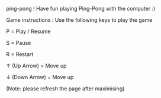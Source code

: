 ping-pong ! Have fun playing Ping-Pong with the computer :)

Game instructions : Use the following keys to play the game


  P = Play / Resume
  
  S = Pause
  
  R = Restart
  
  ↑ (Up Arrow) = Move up
  
  ↓ (Down Arrow) = Move up
  


(Note: please refresh the page after maximising)
